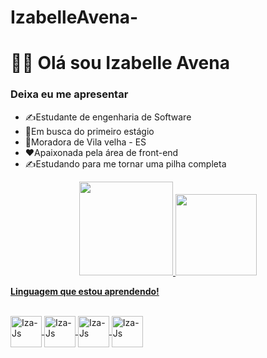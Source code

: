 
#  IzabelleAvena-
<h1> 👩‍💻 Olá sou Izabelle Avena </h1>
<h3> Deixa eu me apresentar </h3>
<ul>
  <li> ✍Estudante de engenharia de Software </li>
  <li> 📢Em busca do primeiro estágio </li>
  <li> 🏡Moradora de Vila velha - ES </li>
  <li> ❤Apaixonada pela área de front-end </li>
  <li> ✍Estudando para me tornar uma pilha completa </li>
</ul>
<div align = "center">
  <a href="https://github.com/IzabelleAvena">
  <img height = "150em" src = "https://github-readme-stats.vercel.app/api?username=IzabelleAvena&show_icons=true&theme=dark&include_all_commits=true&count_private=true" />
  <img height = "130em" src = "https://github-readme-stats.vercel.app/api/top-langs/?username=IzabelleAvena&layout=compact&langs_count=7&theme=dark" />
</div>
<p><strong>Linguagem que estou aprendendo!</strong></p>
<div style = "display: inline_block"> <br>
  <img align = "center" alt = "Iza-Js" height = "50" width = "50" src = "https://img.icons8.com/color/50/000000/css3.png" />
  <img align = "center" alt = "Iza-Js" height = "50" width = "50" src = "https://img.icons8.com/color/48/000000/html-5--v1. png "/>
  <img align = "center" alt = "Iza-Js" height = "50" width = "50" src = "https://img.icons8.com/color/48/4a90e2/javascript--v1.png" />
  <img align = "center" alt = "Iza-Js" height = "50" width = "50" src = "https://img.icons8.com/fluency/50/000000/node-js.png" / >
</div>
   

